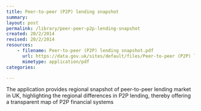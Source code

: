 ```yaml
---
title: Peer-to-peer (P2P) lending snapshot
summary: 
layout: post
permalink: /library/peer-peer-p2p-lending-snapshot
created: 20/2/2014
revised: 20/2/2014
resources:
    - filename: Peer-to-peer (P2P) lending snapshot.pdf
      url: https://data.gov.uk/sites/default/files/Peer-to-peer (P2P) lending snapshot.pdf
      mimetype: application/pdf
categories:

---
```


<p>The application provides regional snapshot of peer-to-peer lending market in UK, highlighting the regional differences in P2P lending, thereby offering a transparent map of P2P financial systems</p>
